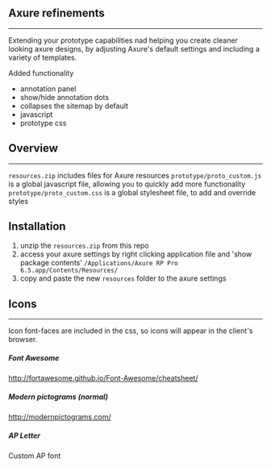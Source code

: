 ## Axure refinements
--------------
Extending your prototype capabilities nad helping you create cleaner looking axure designs, by adjusting Axure's default settings and including a variety of templates.

Added functionality
- annotation panel
- show/hide annotation dots
- collapses the sitemap by default
- javascript
- prototype css

## Overview
--------------
`resources.zip` includes files for Axure resources 
`prototype/proto_custom.js` is a global javascript file, allowing you to quickly add more functionality
`prototype/proto_custom.css` is a global stylesheet file, to add and override styles

## Installation

1. unzip the `resources.zip` from this repo
2. access your axure settings by right clicking application file and 'show package contents'
`/Applications/Axure RP Pro 6.5.app/Contents/Resources/`
3. copy and paste the new `resources` folder to the axure settings

## Icons
--------------
Icon font-faces are included in the css, so icons will appear in the client's browser.

##### Font Awesome
http://fortawesome.github.io/Font-Awesome/cheatsheet/

##### Modern pictograms (normal)
http://modernpictograms.com/

##### AP Letter
Custom AP font

